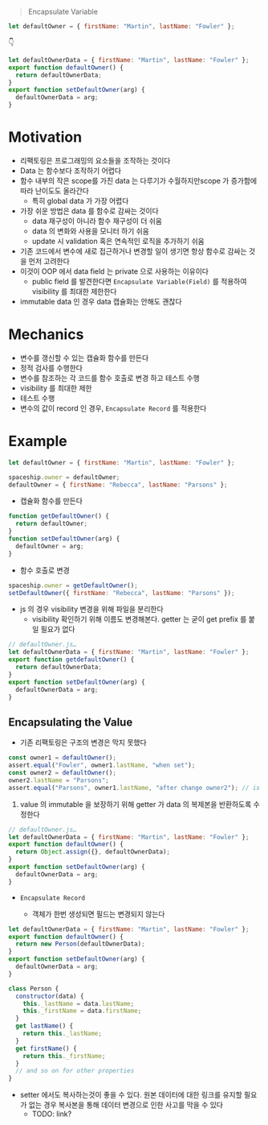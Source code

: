 > Encapsulate Variable

```js
let defaultOwner = { firstName: "Martin", lastName: "Fowler" };
```

👇

```js
let defaultOwnerData = { firstName: "Martin", lastName: "Fowler" };
export function defaultOwner() {
  return defaultOwnerData;
}
export function setDefaultOwner(arg) {
  defaultOwnerData = arg;
}
```

# Motivation

- 리팩토링은 프로그래밍의 요소들을 조작하는 것이다
- Data 는 함수보다 조작하기 어렵다
- 함수 내부의 작은 scope를 가진 data 는 다루기가 수월하지만scope 가 증가함에 따라 난이도도 올라간다
  - 특히 global data 가 가장 어렵다
- 가장 쉬운 방법은 data 를 함수로 감싸는 것이다
  - data 재구성이 아니라 함수 재구성이 더 쉬움
  - data 의 변화와 사용을 모니터 하기 쉬움
  - update 시 validation 혹은 연속적인 로직을 추가하기 쉬움
- 기존 코드에서 변수에 새로 접근하거나 변경할 일이 생기면 항상 함수로 감싸는 것을 먼저 고려한다
- 이것이 OOP 에서 data field 는 private 으로 사용하는 이유이다
  - public field 를 발견한다면 `Encapsulate Variable(Field)` 를 적용하여 visibility 를 최대한 제한한다
- immutable data 인 경우 data 캡슐화는 안해도 괜찮다

# Mechanics

- 변수를 갱신할 수 있는 캡슐화 함수를 만든다
- 정적 검사를 수행한다
- 변수를 참조하는 각 코드를 함수 호출로 변경 하고 테스트 수행
- visibility 를 최대한 제한
- 테스트 수행
- 변수의 값이 record 인 경우, `Encapsulate Record` 를 적용한다

# Example

```js
let defaultOwner = { firstName: "Martin", lastName: "Fowler" };

spaceship.owner = defaultOwner;
defaultOwner = { firstName: "Rebecca", lastName: "Parsons" };
```

- 캡슐화 함수를 만든다

```js
function getDefaultOwner() {
  return defaultOwner;
}
function setDefaultOwner(arg) {
  defaultOwner = arg;
}
```

- 함수 호출로 변경

```js
spaceship.owner = getDefaultOwner();
setDefaultOwner({ firstName: "Rebecca", lastName: "Parsons" });
```

- js 의 경우 visibility 변경을 위해 파일을 분리한다
  - visibility 확인하기 위해 이름도 변경해본다. getter 는 굳이 get prefix 를 붙일 필요가 없다

```js
// defaultOwner.js…
let defaultOwnerData = { firstName: "Martin", lastName: "Fowler" };
export function getdefaultOwner() {
  return defaultOwnerData;
}
export function setDefaultOwner(arg) {
  defaultOwnerData = arg;
}
```

## Encapsulating the Value

- 기존 리팩토링은 구조의 변경은 막지 못했다

```js
const owner1 = defaultOwner();
assert.equal("Fowler", owner1.lastName, "when set");
const owner2 = defaultOwner();
owner2.lastName = "Parsons";
assert.equal("Parsons", owner1.lastName, "after change owner2"); // is this ok?
```

1. value 의 immutable 을 보장하기 위해 getter 가 data 의 복제본을 반환하도록 수정한다

```js
// defaultOwner.js…
let defaultOwnerData = { firstName: "Martin", lastName: "Fowler" };
export function defaultOwner() {
  return Object.assign({}, defaultOwnerData);
}
export function setDefaultOwner(arg) {
  defaultOwnerData = arg;
}
```

- `Encapsulate Record`

  - 객체가 한번 생성되면 필드는 변경되지 않는다

```js
let defaultOwnerData = { firstName: "Martin", lastName: "Fowler" };
export function defaultOwner() {
  return new Person(defaultOwnerData);
}
export function setDefaultOwner(arg) {
  defaultOwnerData = arg;
}

class Person {
  constructor(data) {
    this._lastName = data.lastName;
    this._firstName = data.firstName;
  }
  get lastName() {
    return this._lastName;
  }
  get firstName() {
    return this._firstName;
  }
  // and so on for other properties
}
```

- setter 에서도 복사하는것이 좋을 수 있다. 원본 데이터에 대한 링크를 유지할 필요가 없는 경우 복사본을 통해 데이터 변경으로 인한 사고를 막을 수 있다
  - TODO: link?
